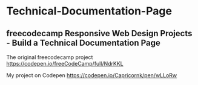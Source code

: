 # Technical-Documentation-Page
## freecodecamp Responsive Web Design Projects - Build a Technical Documentation Page

The original freecodecamp project <a href="https://codepen.io/freeCodeCamp/full/NdrKKL">https://codepen.io/freeCodeCamp/full/NdrKKL</a>

My project on Codepen <a href="https://codepen.io/Capricornk/pen/wLLoRw">https://codepen.io/Capricornk/pen/wLLoRw</a>
